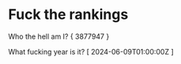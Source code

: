 # Fuck the rankings

Who the hell am I?
{ 3877947 }

What fucking year is it?
[ 2024-06-09T01:00:00Z ]
